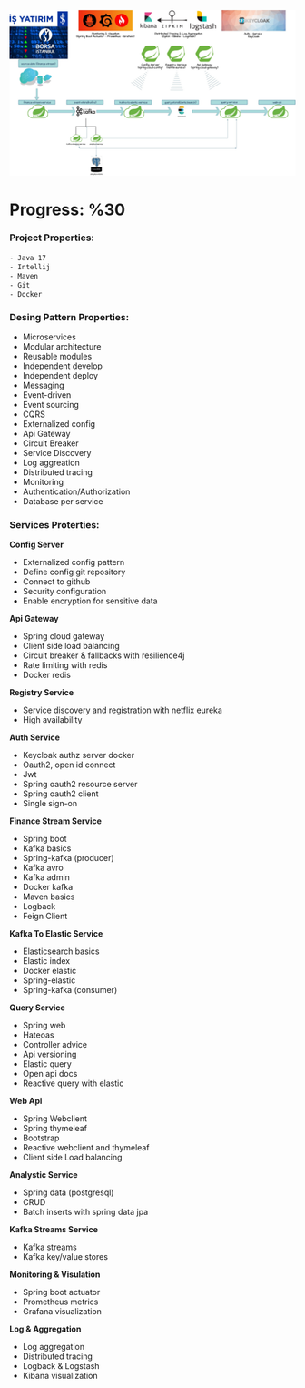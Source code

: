 

<p align="center">
<img src="img/diagram.jpg" alt="ci" width="1000" class="center"/>
</p>

# Progress: %30

### Project Properties:

    - Java 17
    - Intellij
    - Maven
    - Git
    - Docker

### Desing Pattern Properties:

- Microservices
- Modular architecture
- Reusable modules
- Independent develop
- Independent deploy 
- Messaging 
- Event-driven
- Event sourcing
- CQRS
- Externalized config
- Api Gateway
- Circuit Breaker
- Service Discovery
- Log aggreation
- Distributed tracing
- Monitoring
- Authentication/Authorization
- Database per service


### Services Proterties:

**Config Server**

- Externalized config pattern
- Define config git repository
- Connect to github
- Security configuration
- Enable encryption for sensitive data

**Api Gateway**

- Spring cloud gateway
- Client side load balancing
- Circuit breaker & fallbacks with resilience4j
- Rate limiting with redis
- Docker redis

**Registry Service**
- Service discovery and registration with netflix eureka
- High availability

**Auth Service**
- Keycloak authz server docker
- Oauth2, open id connect
- Jwt
- Spring oauth2 resource server
- Spring oauth2 client
- Single sign-on

**Finance Stream Service**

- Spring boot
- Kafka basics
- Spring-kafka (producer)
- Kafka avro
- Kafka admin
- Docker kafka
- Maven basics 
- Logback
- Feign Client

**Kafka To Elastic Service**
- Elasticsearch basics
- Elastic index
- Docker elastic
- Spring-elastic
- Spring-kafka (consumer)

**Query Service**
- Spring web
- Hateoas
- Controller advice
- Api versioning 
- Elastic query
- Open api docs
- Reactive query with elastic

**Web Api**
- Spring Webclient
- Spring thymeleaf
- Bootstrap
- Reactive webclient and thymeleaf
- Client side Load balancing

**Analystic Service**
- Spring data (postgresql)
- CRUD
- Batch inserts with spring data jpa

**Kafka Streams Service**
- Kafka streams
- Kafka key/value stores

**Monitoring & Visulation**
- Spring boot actuator
- Prometheus metrics
- Grafana visualization

**Log & Aggregation**
- Log aggregation
- Distributed tracing 
- Logback & Logstash
- Kibana visualization










